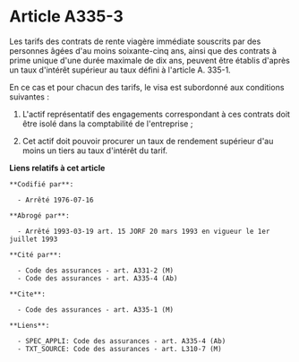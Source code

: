 # Article A335-3

Les tarifs des contrats de rente viagère immédiate souscrits par des personnes âgées d'au moins soixante-cinq ans, ainsi que
des contrats à prime unique d'une durée maximale de dix ans, peuvent être établis d'après un taux d'intérêt supérieur au taux
défini à l'article A. 335-1.

En ce cas et pour chacun des tarifs, le visa est subordonné aux conditions suivantes :

1. L'actif représentatif des engagements correspondant à ces contrats doit être isolé dans la comptabilité de l'entreprise ;

2. Cet actif doit pouvoir procurer un taux de rendement supérieur d'au moins un tiers au taux d'intérêt du tarif.

**Liens relatifs à cet article**

	**Codifié par**:

	  - Arrêté 1976-07-16

	**Abrogé par**:

	  - Arrêté 1993-03-19 art. 15 JORF 20 mars 1993 en vigueur le 1er juillet 1993

	**Cité par**:

	  - Code des assurances - art. A331-2 (M)
	  - Code des assurances - art. A335-4 (Ab)

	**Cite**:

	  - Code des assurances - art. A335-1 (M)

	**Liens**:

	  - SPEC_APPLI: Code des assurances - art. A335-4 (Ab)
	  - TXT_SOURCE: Code des assurances - art. L310-7 (M)
